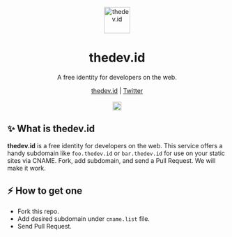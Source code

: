 <p align="center">
  <a href="https://thedev.id">
    <img src="https://cdn.statically.io/img/upset.dev/w=60/img/black.png" alt="thedev.id" height="60"/>
  </a>
</p>

<h1 align="center">thedev.id</h1>

<p align="center">A free identity for developers on the web.</p>

<p align="center">
  <a href="https://thedev.id">thedev.id</a> |
  <a href="https://twitter.com/fransallen">Twitter</a>
  <br /><br />
	<a href="https://github.com/fransallen/thedev.id/contributors">
    <img src="https://img.shields.io/github/contributors/fransallen/thedev.id?color=brightgreen" alt="Contributors" height="20"/>
  </a>
</p>

## :sparkles: What is thedev.id

**thedev.id** is a free identity for developers on the web. This service offers a handy subdomain like `foo.thedev.id` or `bar.thedev.id` for use on your static sites via CNAME. Fork, add subdomain, and send a Pull Request. We will make it work.

## :zap: How to get one

- Fork this repo.
- Add desired subdomain under `cname.list` file.
- Send Pull Request.